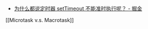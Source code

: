 *  [为什么都说定时器 setTimeout 不能准时执行呢？ - 掘金](https://juejin.cn/post/6977746526441308173)

[[Microtask v.s. Macrotask]]